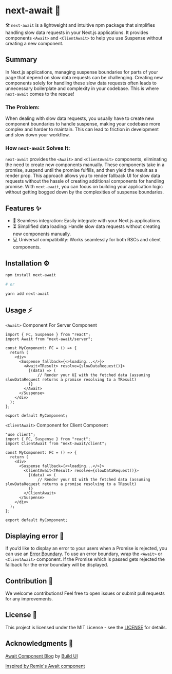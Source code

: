 # next-await 🚀

🛠 `next-await` is a lightweight and intuitive npm package that simplifies handling slow data requests in your Next.js applications. It provides components `<Await>` and `<ClientAwait>` to help you use Suspense without creating a new component.

## Summary

In Next.js applications, managing suspense boundaries for parts of your page that depend on slow data requests can be challenging. Creating new components solely for handling these slow data requests often leads to unnecessary boilerplate and complexity in your codebase. This is where `next-await` comes to the rescue!

### The Problem:

When dealing with slow data requests, you usually have to create new component boundaries to handle suspense, making your codebase more complex and harder to maintain. This can lead to friction in development and slow down your workflow.

### How `next-await` Solves It:

`next-await` provides the `<Await>` and `<ClientAwait>` components, eliminating the need to create new components manually. These components take in a promise, suspend until the promise fulfills, and then yield the result as a render prop. This approach allows you to render fallback UI for slow data requests without the hassle of creating additional components for handling promise. With `next-await`, you can focus on building your application logic without getting bogged down by the complexities of suspense boundaries.

## Features ✨

- 🤩 Seamless integration: Easily integrate with your Next.js applications.
- ⏳ Simplified data loading: Handle slow data requests without creating new components manually.
- 💻 Universal compatibility: Works seamlessly for both RSCs and client components.

## Installation ⚙️

```bash
npm install next-await

# or

yarn add next-await
```

## Usage ⚡

`<Await>` Component For Server Component

```tsx
import { FC, Suspense } from "react";
import Await from "next-await/server";

const MyComponent: FC = () => {
  return (
    <div>
      <Suspense fallback={<>loading...</>}>
        <Await<TResult> resolve={slowDataRequest()}>
          {(data) => (
              // Render your UI with the fetched data (assuming slowDataRequest returns a promise resolving to a TResult)
          )}
        </Await>
      </Suspense>
    </div>
  );
};

export default MyComponent;
```

`<ClientAwait>` Component for Client Component

```tsx
"use client";
import { FC, Suspense } from "react";
import ClientAwait from "next-await/client";

const MyComponent: FC = () => {
  return (
    <div>
      <Suspense fallback={<>loading...</>}>
        <ClientAwait<TResult> resolve={slowDataRequest()}>
          {(data) => (
              // Render your UI with the fetched data (assuming slowDataRequest returns a promise resolving to a TResult)
          )}
        </ClientAwait>
      </Suspense>
    </div>
  );
};

export default MyComponent;
```

## Displaying error 🌋

If you’d like to display an error to your users when a Promise is rejected, you can use an [Error Boundary](https://react.dev/reference/react/Component#catching-rendering-errors-with-an-error-boundary). To use an error boundary, wrap the `<Await>` or `<ClientAwait>` component. If the Promise which is passed gets rejected the fallback for the error boundary will be displayed.

## Contribution 🤝

We welcome contributions! Feel free to open issues or submit pull requests for any improvements.

## License 📄

This project is licensed under the MIT License - see the [LICENSE](./LICENSE) for details.

## Acknowledgments 🙌

[Await Component Blog](https://buildui.com/recipes/await-component?ck_subscriber_id=2160413802&utm_source=convertkit&utm_medium=email&utm_campaign=%E2%9A%9B%EF%B8%8F+This+Week+In+React+%23160%3A+Remix%2C+Next.js%2C+Expo+API+Routes%2C+Ladle%2C+MDXEditor%2C+Sonner%2C+Docusaurus%2C+AbortController%2C+Query+String%2C+Menubar%2C+VisionCamera%2C+Victory+Native+XL%2C+Bun%2C+ESLint%2C+TC39...%20-%2011844219)
 by [Build UI](https://buildui.com/)

[Inspired by Remix's Await component](https://remix.run/docs/en/main/components/await)

